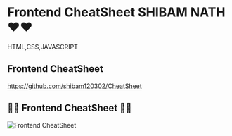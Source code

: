 # Frontend CheatSheet SHIBAM NATH ❤❤

HTML,CSS,JAVASCRIPT

## Frontend CheatSheet 
https://github.com/shibam120302/CheatSheet

## 💬💬 Frontend CheatSheet 💬💬



![Frontend CheatSheet](https://globaleducation.s3.ap-south-1.amazonaws.com/globaledu/gif/front-end-development.gif)
